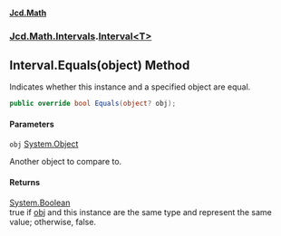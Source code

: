 #### [Jcd.Math](index.md 'index')
### [Jcd.Math.Intervals](Jcd.Math.Intervals.md 'Jcd.Math.Intervals').[Interval&lt;T&gt;](Jcd.Math.Intervals.Interval_T_.md 'Jcd.Math.Intervals.Interval<T>')

## Interval<T>.Equals(object) Method

Indicates whether this instance and a specified object are equal.

```csharp
public override bool Equals(object? obj);
```
#### Parameters

<a name='Jcd.Math.Intervals.Interval_T_.Equals(object).obj'></a>

`obj` [System.Object](https://docs.microsoft.com/en-us/dotnet/api/System.Object 'System.Object')

Another object to compare to.

#### Returns
[System.Boolean](https://docs.microsoft.com/en-us/dotnet/api/System.Boolean 'System.Boolean')  
true if [obj](Jcd.Math.Intervals.Interval_T_.Equals(object).md#Jcd.Math.Intervals.Interval_T_.Equals(object).obj 'Jcd.Math.Intervals.Interval<T>.Equals(object).obj') and this instance are the same type and represent the same value; otherwise, false.